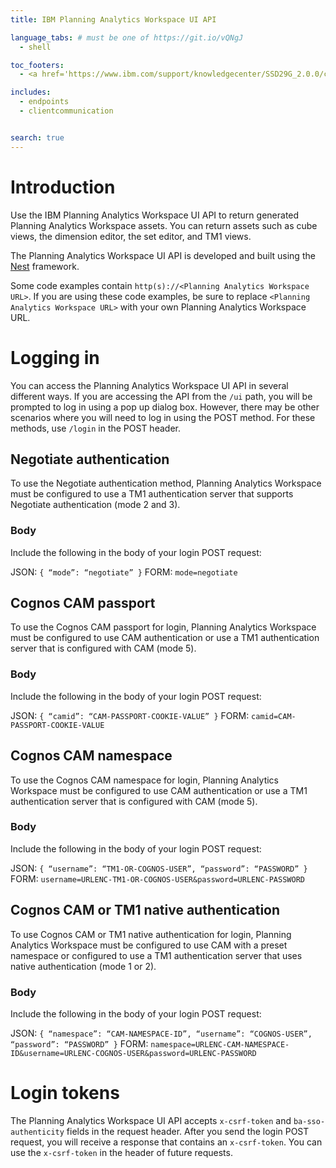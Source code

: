 ```yaml
---
title: IBM Planning Analytics Workspace UI API

language_tabs: # must be one of https://git.io/vQNgJ
  - shell

toc_footers:
  - <a href='https://www.ibm.com/support/knowledgecenter/SSD29G_2.0.0/com.ibm.swg.ba.cognos.tm1_prism_gs.2.0.0.doc/pa_paw.html'>Planning Analytics Workspace documentation</a>

includes:
  - endpoints
  - clientcommunication


search: true
---
```


# Introduction

Use the IBM Planning Analytics Workspace UI API to return generated Planning Analytics Workspace assets. You can return assets such as cube views, the dimension editor, the set editor, and TM1 views.

The Planning Analytics Workspace UI API is developed and built using the <a href='https://github.com/nestjs/nest'>Nest</a> framework.

Some code examples contain `http(s)://<Planning Analytics Workspace URL>`. If you are using these code examples, be sure to replace `<Planning Analytics Workspace URL>` with your own Planning Analytics Workspace URL.

# Logging in

You can access the Planning Analytics Workspace UI API in several different ways. If you are accessing the API from the `/ui` path, you will be prompted to log in using a pop up dialog box. However, there may be other scenarios where you will need to log in using the POST method. For these methods, use `/login` in the POST header.

## Negotiate authentication

To use the Negotiate authentication method, Planning Analytics Workspace must be configured to use a TM1 authentication server that supports Negotiate authentication (mode 2 and 3).

### Body
Include the following in the body of your login POST request:

JSON: `{ “mode”: “negotiate” }`
FORM: `mode=negotiate`

## Cognos CAM passport

To use the Cognos CAM passport for login, Planning Analytics Workspace must be configured to use CAM authentication or use a TM1 authentication server that is configured with CAM (mode 5).

### Body
Include the following in the body of your login POST request:

JSON: `{ “camid”: “CAM-PASSPORT-COOKIE-VALUE” }`
FORM: `camid=CAM-PASSPORT-COOKIE-VALUE`

## Cognos CAM namespace

To use the Cognos CAM namespace for login, Planning Analytics Workspace must be configured to use CAM authentication or use a TM1 authentication server that is configured with CAM (mode 5).

### Body
Include the following in the body of your login POST request:

JSON: `{ “username”: “TM1-OR-COGNOS-USER”, “password”: “PASSWORD” }`
FORM: `username=URLENC-TM1-OR-COGNOS-USER&password=URLENC-PASSWORD`

## Cognos CAM or TM1 native authentication

To use Cognos CAM or TM1 native authentication for login, Planning Analytics Workspace must be configured to use CAM with a preset namespace or configured to use a TM1 authentication server that uses native authentication (mode 1 or 2).

### Body
Include the following in the body of your login POST request:

JSON: `{ “namespace”: “CAM-NAMESPACE-ID”, “username”: “COGNOS-USER”, “password”: “PASSWORD” }`
FORM: `namespace=URLENC-CAM-NAMESPACE-ID&username=URLENC-COGNOS-USER&password=URLENC-PASSWORD`

# Login tokens

The Planning Analytics Workspace UI API accepts `x-csrf-token` and `ba-sso-authenticity` fields in the request header. After you send the login POST request, you will receive a response that contains an `x-csrf-token`. You can use the `x-csrf-token` in the header of future requests.
 
